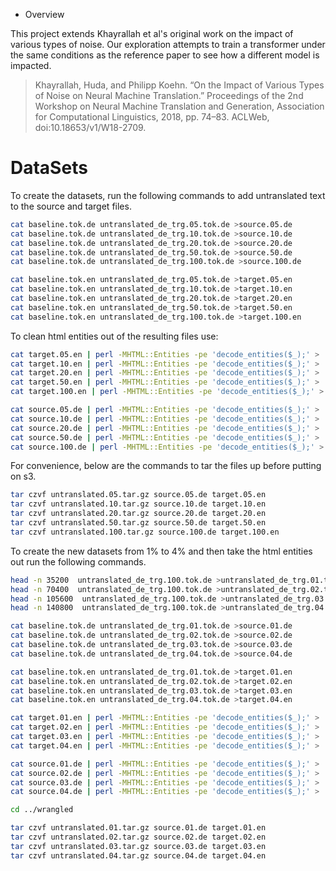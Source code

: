 * Overview

This project extends Khayrallah et al's original work on the impact of various types of noise.  Our exploration attempts to train a transformer under the same conditions as the reference paper to see how a different model is impacted.

> Khayrallah, Huda, and Philipp Koehn. “On the Impact of Various Types of Noise on Neural Machine Translation.” Proceedings of the 2nd Workshop on Neural Machine Translation and Generation, Association for Computational Linguistics, 2018, pp. 74–83. ACLWeb, doi:10.18653/v1/W18-2709.

# DataSets

To create the datasets, run the following commands to add untranslated text to the source and target files.

```bash
cat baseline.tok.de untranslated_de_trg.05.tok.de >source.05.de
cat baseline.tok.de untranslated_de_trg.10.tok.de >source.10.de
cat baseline.tok.de untranslated_de_trg.20.tok.de >source.20.de
cat baseline.tok.de untranslated_de_trg.50.tok.de >source.50.de
cat baseline.tok.de untranslated_de_trg.100.tok.de >source.100.de

cat baseline.tok.en untranslated_de_trg.05.tok.de >target.05.en
cat baseline.tok.en untranslated_de_trg.10.tok.de >target.10.en
cat baseline.tok.en untranslated_de_trg.20.tok.de >target.20.en
cat baseline.tok.en untranslated_de_trg.50.tok.de >target.50.en
cat baseline.tok.en untranslated_de_trg.100.tok.de >target.100.en
```

To clean html entities out of the resulting files use:

```bash
cat target.05.en | perl -MHTML::Entities -pe 'decode_entities($_);' > ../wrangled/target.05.en
cat target.10.en | perl -MHTML::Entities -pe 'decode_entities($_);' > ../wrangled/target.10.en
cat target.20.en | perl -MHTML::Entities -pe 'decode_entities($_);' > ../wrangled/target.20.en
cat target.50.en | perl -MHTML::Entities -pe 'decode_entities($_);' > ../wrangled/target.50.en
cat target.100.en | perl -MHTML::Entities -pe 'decode_entities($_);' > ../wrangled/target.100.en

cat source.05.de | perl -MHTML::Entities -pe 'decode_entities($_);' > ../wrangled/source.05.de
cat source.10.de | perl -MHTML::Entities -pe 'decode_entities($_);' > ../wrangled/source.10.de
cat source.20.de | perl -MHTML::Entities -pe 'decode_entities($_);' > ../wrangled/source.20.de
cat source.50.de | perl -MHTML::Entities -pe 'decode_entities($_);' > ../wrangled/source.50.de
cat source.100.de | perl -MHTML::Entities -pe 'decode_entities($_);' > ../wrangled/source.100.de
```

For convenience, below are the commands to tar the files up before putting on s3.

```bash
tar czvf untranslated.05.tar.gz source.05.de target.05.en
tar czvf untranslated.10.tar.gz source.10.de target.10.en
tar czvf untranslated.20.tar.gz source.20.de target.20.en
tar czvf untranslated.50.tar.gz source.50.de target.50.en
tar czvf untranslated.100.tar.gz source.100.de target.100.en
```

To create the new datasets from 1% to 4% and then take the html entities out run the following commands.

```bash
head -n 35200  untranslated_de_trg.100.tok.de >untranslated_de_trg.01.tok.de
head -n 70400  untranslated_de_trg.100.tok.de >untranslated_de_trg.02.tok.de
head -n 105600  untranslated_de_trg.100.tok.de >untranslated_de_trg.03.tok.de
head -n 140800  untranslated_de_trg.100.tok.de >untranslated_de_trg.04.tok.de

cat baseline.tok.de untranslated_de_trg.01.tok.de >source.01.de
cat baseline.tok.de untranslated_de_trg.02.tok.de >source.02.de
cat baseline.tok.de untranslated_de_trg.03.tok.de >source.03.de
cat baseline.tok.de untranslated_de_trg.04.tok.de >source.04.de

cat baseline.tok.en untranslated_de_trg.01.tok.de >target.01.en
cat baseline.tok.en untranslated_de_trg.02.tok.de >target.02.en
cat baseline.tok.en untranslated_de_trg.03.tok.de >target.03.en
cat baseline.tok.en untranslated_de_trg.04.tok.de >target.04.en

cat target.01.en | perl -MHTML::Entities -pe 'decode_entities($_);' > ../wrangled/target.01.en
cat target.02.en | perl -MHTML::Entities -pe 'decode_entities($_);' > ../wrangled/target.02.en
cat target.03.en | perl -MHTML::Entities -pe 'decode_entities($_);' > ../wrangled/target.03.en
cat target.04.en | perl -MHTML::Entities -pe 'decode_entities($_);' > ../wrangled/target.04.en

cat source.01.de | perl -MHTML::Entities -pe 'decode_entities($_);' > ../wrangled/source.01.de
cat source.02.de | perl -MHTML::Entities -pe 'decode_entities($_);' > ../wrangled/source.02.de
cat source.03.de | perl -MHTML::Entities -pe 'decode_entities($_);' > ../wrangled/source.03.de
cat source.04.de | perl -MHTML::Entities -pe 'decode_entities($_);' > ../wrangled/source.04.de

cd ../wrangled

tar czvf untranslated.01.tar.gz source.01.de target.01.en
tar czvf untranslated.02.tar.gz source.02.de target.02.en
tar czvf untranslated.03.tar.gz source.03.de target.03.en
tar czvf untranslated.04.tar.gz source.04.de target.04.en
```